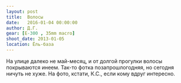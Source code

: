```yaml
---
layout: post
title:  Волосы
date:   2016-01-04 00:00:00
author: Д.Г.
gear: [E-300 , 35mm macro]
shoot_date: 2013-01-05
location: Ёль-база
---
```


На улице далеко не май-месяц, и от долгой прогулки волосы покрываются инеем. Так-то фотка позапрошлогодняя, но сегодня ничуть не хуже. На фото, кстати, К.С., если кому вдруг интересно.